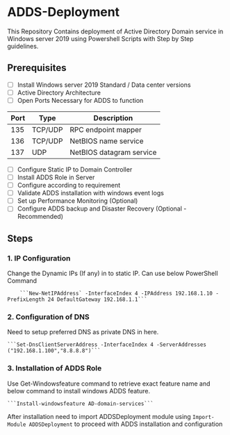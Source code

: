 # ADDS-Deployment

This Repository Contains deployment of Active Directory Domain service in Windows server 2019 using Powershell Scripts with Step by Step guidelines. 
## Prerequisites
 - [ ] Install Windows server 2019 Standard / Data center versions
 - [ ] Active Directory Architecture
 - [ ] Open Ports Necessary for ADDS to function
		 
|               Port |Type                          |Description                       |
|----------------|-------------------------------|-----------------------------|
|135|TCP/UDP       |RPC endpoint mapper         |
|   136       |TCP/UDP           |NetBIOS name service            |
|137          |UDP|NetBIOS datagram service|

 - [ ] Configure Static IP to Domain Controller
 - [ ] Install ADDS Role in Server 
 - [ ] Configure according to requirement
 - [ ] Validate ADDS installation with windows event logs
 - [ ] Set up Performance Monitoring (Optional)
 - [ ] Configure ADDS backup and Disaster Recovery (Optional - Recommended)
 
 ## Steps
 
 ### 1. IP Configuration
   
   Change the Dynamic IPs (If any) in to static IP. Can use below PowerShell Command
  
        ```New-NetIPAddress` -InterfaceIndex 4 -IPAddress 192.168.1.10 -PrefixLength 24 DefaultGateway 192.168.1.1```
 ### 2. Configuration of DNS 
   Need to setup preferred DNS as private DNS in here.
	
 	```Set-DnsClientServerAddress -InterfaceIndex 4 -ServerAddresses ("192.168.1.100","8.8.8.8")```
### 3. Installation of ADDS Role
   Use Get-Windowsfeature command to retrieve exact feature name and below command to install windows ADDS feature.
	
	```Install-windowsfeature AD-domain-services```
	
   After installation need to import ADDSDeployment module using ```Import-Module ADDSDeployment``` to proceed with ADDS installation and configuration
	
